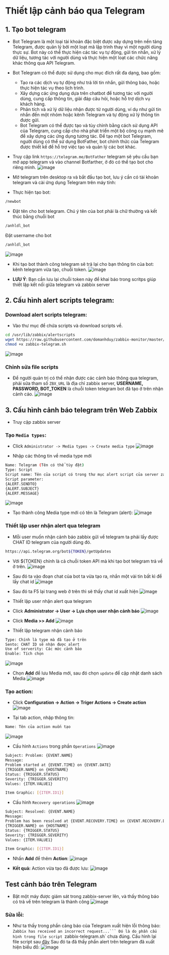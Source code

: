 # Thiết lập cảnh báo qua Telegram
## 1. Tạo bot telegram
- Bot Telegram là một loại tài khoản đặc biệt được xây dựng trên nền tảng Telegram, được quản lý bởi một loạt mã lập trình thay vì một người dùng thực sự. Bot này có thể thực hiện các tác vụ tự động, gửi tin nhắn, xử lý dữ liệu, tương tác với người dùng và thực hiện một loạt các chức năng khác thông qua API Telegram.
- Bot Telegram có thể được sử dụng cho mục đích rất đa dạng, bao gồm:
  - Tạo ra các dịch vụ tự động như trả lời tin nhắn, gửi thông báo, hoặc thực hiện tác vụ theo lịch trình.
  - Xây dựng các ứng dụng dựa trên chatbot để tương tác với người dùng, cung cấp thông tin, giải đáp câu hỏi, hoặc hỗ trợ dịch vụ khách hàng.
  - Phân tích và xử lý dữ liệu nhận được từ người dùng, ví dụ như gửi tin nhắn đến một nhóm hoặc kênh Telegram và tự động xử lý thông tin được gửi.
  - Bot Telegram có thể được tạo và tùy chỉnh bằng cách sử dụng API của Telegram, cung cấp cho nhà phát triển một bộ công cụ mạnh mẽ để xây dựng các ứng dụng tương tác. Để tạo một bot Telegram, người dùng có thể sử dụng BotFather, bot chính thức của Telegram được thiết kế để hỗ trợ việc tạo và quản lý các bot khác.

- Truy cập link `https://telegram.me/BotFather` telegram sẽ yêu cầu bạn mở app telegram và vào channel Botfarther, ở đó có thể tạo bot cho riêng mình.
![image](https://github.com/user-attachments/assets/55e14d35-98bc-42ea-aaa9-0cb719302c43)

- Mở telegram trên desktop ra và bắt đầu tạo bot, lưu ý cần có tài khoản telegram và cài ứng dụng Telegram trên máy tính:
- Thực hiện tạo bot:
```sh
/newbot
```
- Đặt tên cho bot telegram. Chú ý tên của bot phải là chữ thường và kết thúc bằng chuỗi bot

```sh
/anhldl_bot
```

Đặt username cho bot

```sh
/anhldl_bot
```
![image](https://github.com/user-attachments/assets/94abb3fb-c389-487d-ad00-dea94d0615e1)

- Khi tạo bot thành công telegram sẽ trả lại cho bạn thông tin của bot: kênh telegram vừa tạo, chuỗi token.
![image](https://github.com/user-attachments/assets/d4a8684e-02af-4bc6-a4c4-d4db6e68f7c9)

- **LƯU Ý**: Bạn cần lưu lại chuỗi token này để khai báo trong scritps giúp thiết lập kết nối giữa telegram và zabbix server

## 2. Cấu hình alert scripts telegram:
### Download alert scripts telegram:
- Vào thư mục để chứa scripts và download scripts về.
```sh
cd /usr/lib/zabbix/alertscripts
wget https://raw.githubusercontent.com/domanhduy/zabbix-monitor/master/Alert/TelegramV1/zabbix-telegram.sh
chmod +x zabbix-telegram.sh
```
![image](https://github.com/user-attachments/assets/52d9968c-25f7-4416-a988-261de5cda52e)

### Chỉnh sửa file scripts
- Để người quản trị có thể nhận được các cảnh báo thông qua telegram, phải sửa tham số `ZBX_URL` là địa chỉ zabbix server, **USERNAME, PASSWORD, BOT_TOKEN** là chuỗi token telegram bot đã tạo ở trên nhận cảnh cáo.
![image](https://github.com/user-attachments/assets/3c26bcca-443d-4537-926d-61705a70011e)

## 3. Cấu hình cảnh báo telegram trên Web Zabbix
- Truy cập zabbix server
### Tạo `Media types`:
- Click `Administrator -> Media types -> Create media type`
![image](https://github.com/user-attachments/assets/20b99e05-0a65-4c54-94d2-f10c18b4e636)

- Nhập các thông tin về media type mới

```sh
Name: Telegram (Tên có thể tùy đặt)
Type: Script
Script name: Tên của script có trong thư mục alert script của server zabbix
Script parameter:
{ALERT.SENDTO}
{ALERT.SUBJECT}
{ALERT.MESSAGE}
```
![image](https://github.com/user-attachments/assets/e31cc9fc-b300-43c6-a226-75b212699310)

- Tạo thành công Media type mới có tên là Telegram (alert):
![image](https://github.com/user-attachments/assets/74518c19-aaaa-4432-b978-207ef1b4b7e2)

### Thiết lập user nhận alert qua telegram
- Mỗi user muốn nhận cảnh báo zabbix gửi về telegram ta phải lấy được CHAT ID telegram của người dùng đó.
```sh
https://api.telegram.org/bot${TOKEN}/getUpdates
```

- Với ${TOKEN} chính là cả chuỗi token API mà khi tạo bot telegram trả về ở trên.
![image](https://github.com/user-attachments/assets/5182e74c-1332-43a2-b485-3098f262b926)

- Sau đó ta vào đoạn chat của bot ta vừa tạo ra, nhắn một vài tin bất kì để lấy chat id
![image](https://github.com/user-attachments/assets/4dd76ed3-e05a-4da9-9f1d-32c88d73c030)

- Sau đó ta F5 lại trang web ở trên thì sẽ thấy chat id xuất hiện
![image](https://github.com/user-attachments/assets/5c2aa7f0-d040-4a10-bc17-08f5e278f42d)

- Thiết lập user nhận alert qua telegram

- Click **Administrator -> User -> Lựa chọn user nhận cảnh báo**
![image](https://github.com/user-attachments/assets/c59dd40b-4dec-4c3d-b9c7-629e8c5b71e9)

- Click **Media >> Add**
![image](https://github.com/user-attachments/assets/394175dd-08f1-4795-a9bd-3a43dbb757d0)

- Thiết lập telegram nhận cảnh báo
```sh
Type: Chính là type mà đã tạo ở trên
Sento: CHAT ID sẽ nhận được alert
Use of serverity: Các mức cảnh bảo
Enable: Tích chọn
```
![image](https://github.com/user-attachments/assets/184713e8-c452-4da7-a165-69115fadad59)

- Chọn **Add** để lưu Media mới, sau đó chọn `update` để cập nhật danh sách Media
![image](https://github.com/user-attachments/assets/9ce0ac2a-79c7-411b-8554-06d574d38d86)

### Tạo action:
- Click **Configuration -> Action -> Triger Actions -> Create action**
![image](https://github.com/user-attachments/assets/6967fbfb-8c4c-49ee-80de-feb7aab030e0)

- Tại tab action, nhập thông tin:
```sh
Name: Tên của action muốn tạo
```
![image](https://github.com/user-attachments/assets/3bc49d1b-239d-4a8d-9d8d-7a9cfab3747a)

- Cấu hình `Actions` trong phần `Operations`
![image](https://github.com/user-attachments/assets/f8dfc460-3913-4901-b983-8d2e07aef693)

```sh
Subject: Problem: {EVENT.NAME}
Message: 
Problem started at {EVENT.TIME} on {EVENT.DATE}
{TRIGGER.NAME} on {HOSTNAME}
Status: {TRIGGER.STATUS}
Severity: {TRIGGER.SEVERITY}
Values: {ITEM.VALUE1}

Item Graphic: [{ITEM.ID1}]
```

- Cấu hình `Recovery operations`
![image](https://github.com/user-attachments/assets/5003be78-bca9-4225-b5e5-8a17522547c8)

```sh
Subject: Resolved: {EVENT.NAME}
Message:
Problem has been resolved at {EVENT.RECOVERY.TIME} on {EVENT.RECOVERY.DATE}
{TRIGGER.NAME} on {HOSTNAME}
Status: {TRIGGER.STATUS}
Severity: {TRIGGER.SEVERITY}
Values: {ITEM.VALUE1}

Item Graphic: [{ITEM.ID1}]
```

- Nhấn **Add** để thêm **Action**:
![image](https://github.com/user-attachments/assets/91c8a019-9c23-4114-8d60-e4273f7a2360)

- **Kết quả:** Action vừa tạo đã được lưu:
![image](https://github.com/user-attachments/assets/be0c7af2-f259-4862-bd25-38313ab18030)

## Test cảnh báo trên Telegram
- Bật một máy được giám sát trong zabbix-server lên, và thấy thông báo có trả về trên telegram là thành công
![image](https://github.com/user-attachments/assets/c6c5a80d-8319-47e3-a4b1-ecc478d7f6ea)



### Sửa lỗi:
- Như ta thấy trong phần cảng báo của Telegram xuất hiện lỗi thông báo: `Zabbix has received an incorrect request...``` Đó là do phần cấu hình trong file script `zabbix-telegram.sh` chưa đúng. Cấu hình lại file script sau [đây](https://github.com/ngocnd02/thuctap/blob/main/Zabbix/zabbix-telegram.sh)
Sau đó ta đã thấy phần alert trên telegram đã xuất hiện biểu đồ:
![image](https://github.com/user-attachments/assets/aef6fadf-2624-4351-92c8-ffdcccb6e990)

